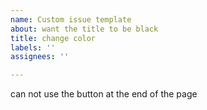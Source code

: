 ```yaml
---
name: Custom issue template
about: want the title to be black
title: change color
labels: ''
assignees: ''

---
```


can not use the button at the end of the page
